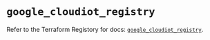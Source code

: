 # `google_cloudiot_registry`

Refer to the Terraform Registory for docs: [`google_cloudiot_registry`](https://registry.terraform.io/providers/hashicorp/google/4.70.0/docs/resources/cloudiot_registry).
